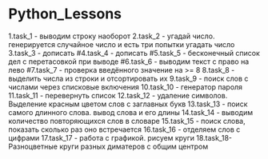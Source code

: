 # Python_Lessons
1.task_1 - выводим строку наоборот
2.task_2 - угадай число. генерируется случайное чиcло и есть три попытки угадать число
3.task_3 - дописать
#4.task_4 - дописать
#5.task_5 - бесконечный список дел с перетасовкой при выводе
#6.task_6 - выводим текст с право на лево
#7.task_7 - проверка введённого значение на >= 8
8.task_8 - выделить числа из строки и отсортировать их
9.task_9 - поиск слов с числами через списковые включения
10.task_10 - генератор пароля
11.task_11 - перевернуть список
12.task_12 - удаление символов. Выделение красным цветом слов с заглавных букв
13.task_13 - поиск самого длинного слова. вывод слова и его длины
14.task_14 - выводим количество повторяющихся слов в словаре
15.task_15 - поиск слова, показать сколько раз оно встречается
16.task_16 - отделяем слов с цифрами
17.task_17 - работа с графикой. рисуем круги
18.task_18- Разноцветные круги разных диматеров с общим центром
